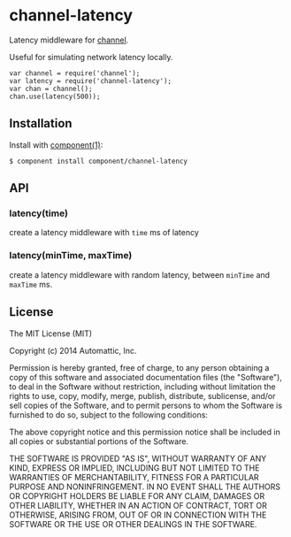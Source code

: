 
# channel-latency

Latency middleware for [channel](https://github.com/component/channel).

Useful for simulating network latency locally.

```
var channel = require('channel');
var latency = require('channel-latency');
var chan = channel();
chan.use(latency(500));
```

## Installation

  Install with [component(1)](http://component.io):

    $ component install component/channel-latency

## API

### latency(time)

create a latency middleware with `time` ms of latency

### latency(minTime, maxTime)

create a latency middleware with random latency, between `minTime` and `maxTime` ms.

## License

  The MIT License (MIT)

  Copyright (c) 2014 Automattic, Inc.

  Permission is hereby granted, free of charge, to any person obtaining a copy
  of this software and associated documentation files (the "Software"), to deal
  in the Software without restriction, including without limitation the rights
  to use, copy, modify, merge, publish, distribute, sublicense, and/or sell
  copies of the Software, and to permit persons to whom the Software is
  furnished to do so, subject to the following conditions:

  The above copyright notice and this permission notice shall be included in
  all copies or substantial portions of the Software.

  THE SOFTWARE IS PROVIDED "AS IS", WITHOUT WARRANTY OF ANY KIND, EXPRESS OR
  IMPLIED, INCLUDING BUT NOT LIMITED TO THE WARRANTIES OF MERCHANTABILITY,
  FITNESS FOR A PARTICULAR PURPOSE AND NONINFRINGEMENT. IN NO EVENT SHALL THE
  AUTHORS OR COPYRIGHT HOLDERS BE LIABLE FOR ANY CLAIM, DAMAGES OR OTHER
  LIABILITY, WHETHER IN AN ACTION OF CONTRACT, TORT OR OTHERWISE, ARISING FROM,
  OUT OF OR IN CONNECTION WITH THE SOFTWARE OR THE USE OR OTHER DEALINGS IN
  THE SOFTWARE.
